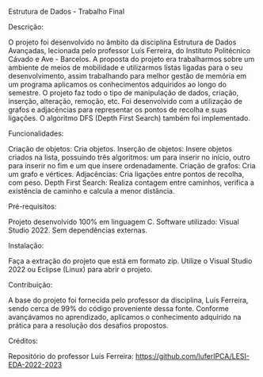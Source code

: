 Estrutura de Dados - Trabalho Final	

Descrição:

O projeto foi desenvolvido no âmbito da disciplina Estrutura de Dados Avançadas, lecionada pelo professor Luís Ferreira, do Instituto Politécnico Cávado e Ave - Barcelos. A proposta do projeto era trabalharmos sobre um ambiente de meios de mobilidade e utilizarmos listas ligadas para o seu desenvolvimento, assim trabalhando para melhor gestão de memória em um programa aplicamos os conhecimentos adquiridos ao longo do semestre. O projeto faz todo o tipo de manipulação de dados, criação, inserção, alteração, remoção, etc. Foi desenvolvido com a utilização de grafos e adjacências para representar os pontos de recolha e suas ligações. O algoritmo DFS (Depth First Search) também foi implementado.

Funcionalidades:

Criação de objetos: Cria objetos.
Inserção de objetos: Insere objetos criados na lista, possuindo três algoritmos: um para inserir no início, outro para inserir no fim e um que insere ordenadamente.
Criação de grafos: Cria um grafo e vértices.
Adjacências: Cria ligações entre pontos de recolha, com peso.
Depth First Search: Realiza contagem entre caminhos, verifica a existência de caminho e calcula a menor distância.

Pré-requisitos:

Projeto desenvolvido 100% em linguagem C.
Software utilizado: Visual Studio 2022.
Sem dependências externas.

Instalação:

Faça a extração do projeto que está em formato zip.
Utilize o Visual Studio 2022 ou Eclipse (Linux) para abrir o projeto.

Contribuição:

A base do projeto foi fornecida pelo professor da disciplina, Luís Ferreira, sendo cerca de 99% do código proveniente dessa fonte. Conforme avançávamos no aprendizado, aplicamos o conhecimento adquirido na prática para a resolução dos desafios propostos.

Créditos:

Repositório do professor Luís Ferreira: https://github.com/luferIPCA/LESI-EDA-2022-2023
